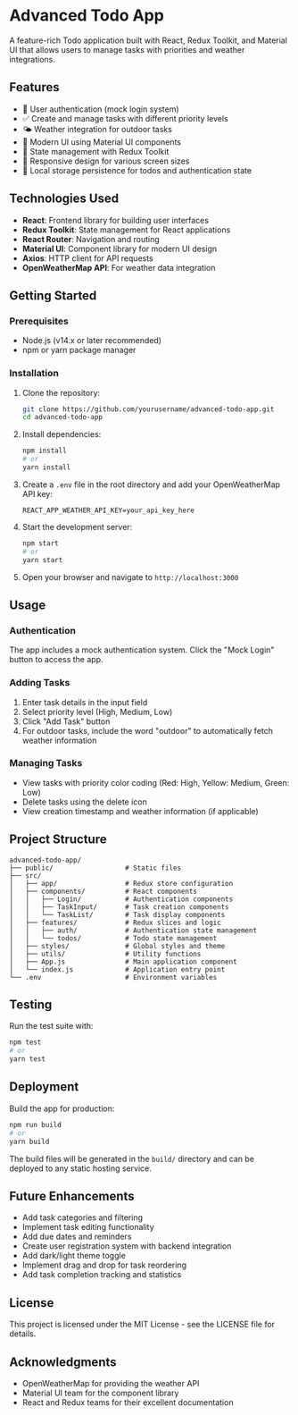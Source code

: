 # Advanced Todo App

A feature-rich Todo application built with React, Redux Toolkit, and Material UI that allows users to manage tasks with priorities and weather integrations.

## Features

- 🔐 User authentication (mock login system)
- ✅ Create and manage tasks with different priority levels
- 🌤️ Weather integration for outdoor tasks
- 🎨 Modern UI using Material UI components
- 🔄 State management with Redux Toolkit
- 📱 Responsive design for various screen sizes
- 💾 Local storage persistence for todos and authentication state

## Technologies Used

- **React**: Frontend library for building user interfaces
- **Redux Toolkit**: State management for React applications
- **React Router**: Navigation and routing
- **Material UI**: Component library for modern UI design
- **Axios**: HTTP client for API requests
- **OpenWeatherMap API**: For weather data integration

## Getting Started

### Prerequisites

- Node.js (v14.x or later recommended)
- npm or yarn package manager

### Installation

1. Clone the repository:
   ```bash
   git clone https://github.com/yourusername/advanced-todo-app.git
   cd advanced-todo-app
   ```

2. Install dependencies:
   ```bash
   npm install
   # or
   yarn install
   ```

3. Create a `.env` file in the root directory and add your OpenWeatherMap API key:
   ```
   REACT_APP_WEATHER_API_KEY=your_api_key_here
   ```

4. Start the development server:
   ```bash
   npm start
   # or
   yarn start
   ```

5. Open your browser and navigate to `http://localhost:3000`

## Usage

### Authentication

The app includes a mock authentication system. Click the "Mock Login" button to access the app.

### Adding Tasks

1. Enter task details in the input field
2. Select priority level (High, Medium, Low)
3. Click "Add Task" button
4. For outdoor tasks, include the word "outdoor" to automatically fetch weather information

### Managing Tasks

- View tasks with priority color coding (Red: High, Yellow: Medium, Green: Low)
- Delete tasks using the delete icon
- View creation timestamp and weather information (if applicable)

## Project Structure

```
advanced-todo-app/
├── public/                  # Static files
├── src/
│   ├── app/                 # Redux store configuration
│   ├── components/          # React components
│   │   ├── Login/           # Authentication components
│   │   ├── TaskInput/       # Task creation components
│   │   └── TaskList/        # Task display components
│   ├── features/            # Redux slices and logic
│   │   ├── auth/            # Authentication state management
│   │   └── todos/           # Todo state management
│   ├── styles/              # Global styles and theme
│   ├── utils/               # Utility functions
│   ├── App.js               # Main application component
│   └── index.js             # Application entry point
└── .env                     # Environment variables
```

## Testing

Run the test suite with:

```bash
npm test
# or
yarn test
```

## Deployment

Build the app for production:

```bash
npm run build
# or
yarn build
```

The build files will be generated in the `build/` directory and can be deployed to any static hosting service.

## Future Enhancements

- Add task categories and filtering
- Implement task editing functionality
- Add due dates and reminders
- Create user registration system with backend integration
- Add dark/light theme toggle
- Implement drag and drop for task reordering
- Add task completion tracking and statistics

## License

This project is licensed under the MIT License - see the LICENSE file for details.

## Acknowledgments

- OpenWeatherMap for providing the weather API
- Material UI team for the component library
- React and Redux teams for their excellent documentation
